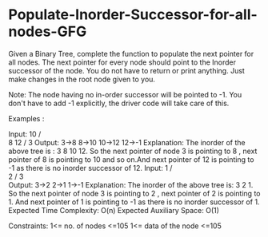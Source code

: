 # Populate-Inorder-Successor-for-all-nodes-GFG
Given a Binary Tree, complete the function to populate the next pointer for all nodes. The next pointer for every node should point to the Inorder successor of the node.
You do not have to return or print anything. Just make changes in the root node given to you.

Note: The node having no in-order successor will be pointed to -1. You don't have to add -1 explicitly, the driver code will take care of this.

Examples :

Input:
       10
       /  \
      8   12
     /
    3
Output: 3->8 8->10 10->12 12->-1
Explanation: The inorder of the above tree is : 3 8 10 12. So the next pointer of node 3 is pointing to 8 , next pointer of 8 is pointing to 10 and so on.And next pointer of 12 is pointing to -1 as there is no inorder successor of 12.
Input:
       1
      /  
     2 
   /
 3  
Output: 3->2 2->1 1->-1
Explanation: The inorder of the above tree is: 3 2 1. So the next pointer of node 3 is pointing to 2 , next pointer of 2 is pointing to 1. And next pointer of 1 is pointing to -1 as there is no inorder successor of 1.
Expected Time Complexity: O(n)
Expected Auxiliary Space: O(1)

Constraints:
1<= no. of nodes <=105
1<= data of the node <=105
